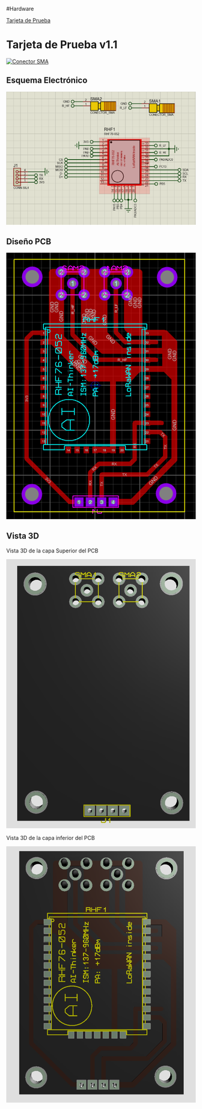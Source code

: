 #Hardware 

[Tarjeta de Prueba](../Tarjeta%20de%20Prueba.md)

# Tarjeta de Prueba v1.1

[![Conector SMA](https://img.shields.io/badge/Modulo_LoRa-FFC300?style=for-the-badge&logo=Wikiquote&logoColor=white&labelColor=000000&?logoWidth=40)](https://github.com/St3v3n-4n4/AnaPi_IoT/tree/main/Hardware/RHF76-052%20-%20LoraWAN/DiagramaCircuital/PCB_v1.1)


## Esquema Electrónico

![Esquema Electronico](img/EsquemaElectronico.PNG)


## Diseño PCB

![Esquema Electronico](img/DisenoPCB.PNG)

## Vista 3D

Vista 3D de la capa Superior del PCB

![Esquema Electronico](img/Vista3D_Superior.PNG)

Vista 3D de la capa inferior del PCB

![Esquema Electronico](img/Vista3D_Inferior.PNG)
